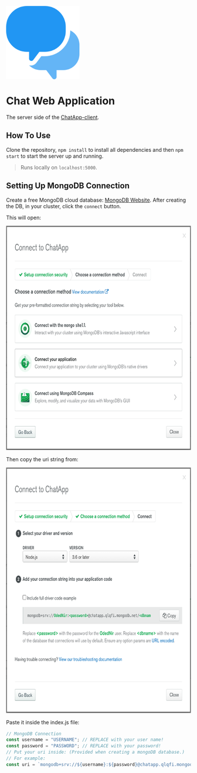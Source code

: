 <img src="/media/speech-bubble.png" alt="chat logo" width="200" height="200"/>

# Chat Web Application

The server side of the [ChatApp-client](https://github.com/OdedNir/ChatApp-client).

## How To Use

Clone the repository, `npm install` to install all dependencies and then `npm start` to start the server up and running.

> Runs locally on `localhost:5000`.

## Setting Up MongoDB Connection

Create a free MongoDB cloud database: [MongoDB Website](https://www.mongodb.com/).
After creating the DB, in your cluster, click the `connect` button.

This will open:

<img src="/media/connect-db.png" alt="db connection" width="704" height="612"/>

Then copy the uri string from:

<img src="/media/uri-db.png" alt="uri string" width="704" height="670"/>

Paste it inside the index.js file:

```javascript
// MongoDB Connection
const username = "USERNAME"; // REPLACE with your user name!
const password = "PASSWORD"; // REPLACE with your password!
// Put your uri inside: (Provided when creating a mongoDB database.)
// For example:
const uri = `mongodb+srv://${username}:${password}@chatapp.qlqfi.mongodb.net/ChatApp?retryWrites=true&w=majority`;
```
